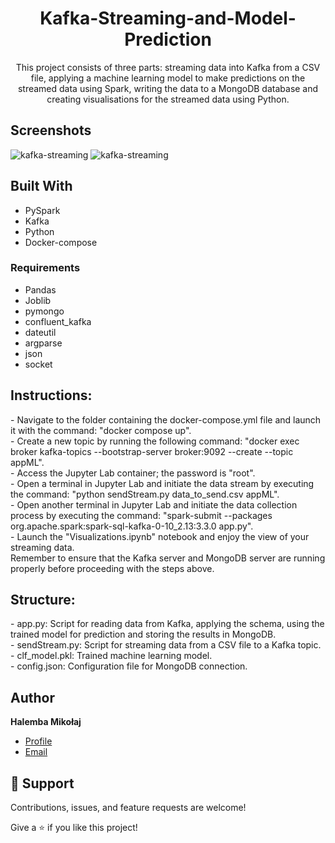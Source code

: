 
<h1 align="center">Kafka-Streaming-and-Model-Prediction</h1>

<p align="center"> This project consists of three parts: streaming data into Kafka from a CSV file, applying a machine learning model to make predictions on the streamed data using Spark, writing the data to a MongoDB database and creating visualisations for the streamed data using Python.</p>


## Screenshots
![kafka-streaming](https://github.com/mikolaj-halemba/Kafka-streaming-and-model-prediction/blob/main/images/image_1.png)
![kafka-streaming](https://github.com/mikolaj-halemba/Kafka-streaming-and-model-prediction/blob/main/images/image_2.png)

## Built With
- PySpark
- Kafka
- Python
- Docker-compose

### Requirements
- Pandas
- Joblib
- pymongo
- confluent_kafka
- dateutil
- argparse
- json
- socket

<h2> Instructions: </h2>
- Navigate to the folder containing the docker-compose.yml file and launch it with the command: "docker compose up". </br>
- Create a new topic by running the following command: "docker exec broker kafka-topics --bootstrap-server broker:9092 --create --topic appML". </br>
- Access the Jupyter Lab container; the password is "root". </br>
- Open a terminal in Jupyter Lab and initiate the data stream by executing the command: "python sendStream.py data_to_send.csv appML". </br>
- Open another terminal in Jupyter Lab and initiate the data collection process by executing the command: "spark-submit --packages org.apache.spark:spark-sql-kafka-0-10_2.13:3.3.0 app.py". </br>
- Launch the "Visualizations.ipynb" notebook and enjoy the view of your streaming data. </br>
Remember to ensure that the Kafka server and MongoDB server are running properly before proceeding with the steps above.

<h2>Structure: </h2>
- app.py: Script for reading data from Kafka, applying the schema, using the trained model for prediction and storing the results in MongoDB.</br>
- sendStream.py: Script for streaming data from a CSV file to a Kafka topic.</br>
- clf_model.pkl: Trained machine learning model.</br>
- config.json: Configuration file for MongoDB connection.</br>

## Author

**Halemba Mikołaj**


- [Profile](https://github.com/mikolaj-halemba "Halemba Mikołaj")
- [Email](mailto:mikolaj.halemba96@gmail.com?subject=Hi "Hi!")


## 🤝 Support

Contributions, issues, and feature requests are welcome!

Give a ⭐️ if you like this project!


